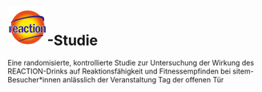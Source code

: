 # ![](https://github.com/CTU-Bern/REACTION/blob/main/logos/Reaction_Logo.png)-Studie 

Eine randomisierte, kontrollierte Studie zur Untersuchung der Wirkung des REACTION-Drinks auf Reaktionsfähigkeit und Fitnessempfinden bei sitem-Besucher*innen anlässlich der Veranstaltung Tag der offenen Tür